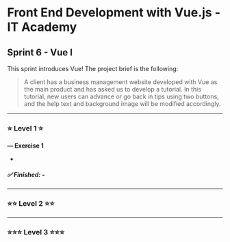 # Front End Development with Vue.js - IT Academy

## **Sprint 6 - Vue I**

This sprint introduces Vue! The project brief is the following:

> A client has a business management website developed with Vue as the main product and has asked us to develop a tutorial. In this tutorial, new users can advance or go back in tips using two buttons, and the help text and background image will be modified accordingly.

---

### ⭐ **Level 1** ⭐

**— Exercise 1**

-

##### ✅ Finished: -

---

### ⭐⭐ **Level 2** ⭐⭐

---

### ⭐⭐⭐ **Level 3** ⭐⭐⭐
